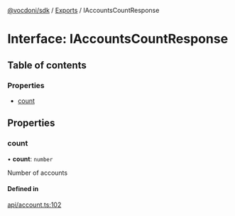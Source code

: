 [@vocdoni/sdk](/sdk) / [Exports](../modules.md) / IAccountsCountResponse

# Interface: IAccountsCountResponse

## Table of contents

### Properties

- [count](IAccountsCountResponse.md#count)

## Properties

### count

• **count**: `number`

Number of accounts

#### Defined in

[api/account.ts:102](https://github.com/vocdoni/vocdoni-sdk/blob/2c8c18a/src/api/account.ts#L102)
